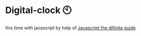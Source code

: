 # Digital-clock 🕙                                                                                                                                                                                                                                                  
this time with javascript by help of <a href="https://www.oreilly.com/library/view/javascript-the-definitive/0596101996/">Javascript the difinite guide</a>  
 
   
